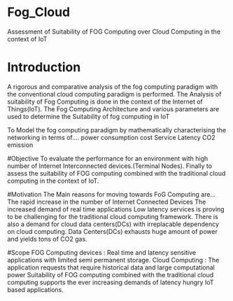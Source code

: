 # Fog_Cloud
Assessment of Suitability of FOG Computing over Cloud Computing in the context of IoT

# Introduction
A rigorous and comparative analysis of the fog computing paradigm with the conventional cloud computing paradigm is performed.
The Analysis of suitability of Fog Computing is done in the context of the Internet of Things(IoT).
The Fog Computing Architecture and various parameters are used to determine the Suitability of fog computing in IoT 

To Model the fog computing paradigm by mathematically characterising the networking in terms of…. 
power consumption
cost 
Service Latency
CO2 emission

#Objective
To evaluate the performance for an environment with high number of Internet Interconnected devices.(Terminal Nodes).
Finally to assess the suitability of FOG computing combined with the traditional cloud computing  in the context of IoT.


#Motivation
The Main reasons for moving towards FoG Computing  are...
The rapid increase in the number of Internet Connected Devices
The increased demand of real time applications
 Low latency services is proving to be challenging for the traditional cloud computing framework.
There is also a demand  for cloud data centers(DCs) with irreplacable dependency on cloud computing.
Data Centers(DCs) exhausts huge amount of power and yields tons of CO2 gas.

#Scope
FOG Computing devices : Real time and latency sensitive applications with limited semi permanent  storage.
Cloud Computing : The application requests that require historical data and large computational power 
Suitability of FOG computing combined with the traditional cloud computing supports the ever increasing demands of latency hungry IoT based applications.  

